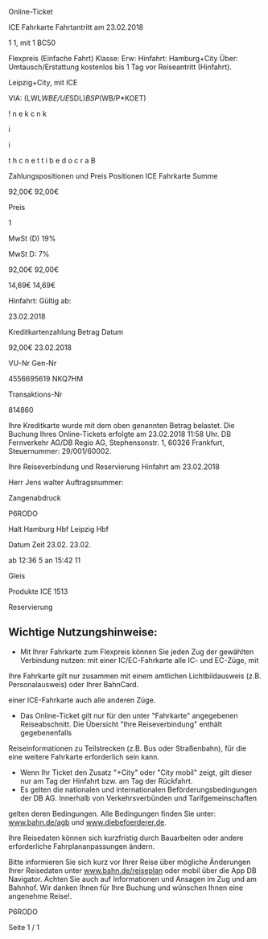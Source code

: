 Online-Ticket

ICE Fahrkarte
Fahrtantritt am 23.02.2018

1
1, mit 1 BC50

Flexpreis (Einfache Fahrt)
Klasse:
Erw:
Hinfahrt: Hamburg+City
Über:
Umtausch/Erstattung kostenlos bis 1 Tag vor Reiseantritt (Hinfahrt).

 Leipzig+City, mit ICE

VIA: (LWL*WBE/UE*SDL)*BSP*(WB/P*KOET)

!
n
e
k
c
n
k

i

i

t
h
c
n
e
t
t
i
b
e
d
o
c
r
a
B

Zahlungspositionen und Preis
Positionen
ICE Fahrkarte
Summe

92,00€
92,00€

Preis

1

MwSt (D) 19%

MwSt D: 7%

92,00€
92,00€

14,69€
14,69€

Hinfahrt:
Gültig ab:

23.02.2018

Kreditkartenzahlung
Betrag
Datum

92,00€
23.02.2018

VU-Nr
Gen-Nr

4556695619
NKQ7HM

Transaktions-Nr

814860

Ihre Kreditkarte wurde mit dem oben genannten Betrag belastet. Die Buchung Ihres
Online-Tickets erfolgte am 23.02.2018 11:58 Uhr. DB Fernverkehr AG/DB Regio AG,
Stephensonstr. 1, 60326 Frankfurt, Steuernummer: 29/001/60002.

Ihre Reiseverbindung und Reservierung Hinfahrt am 23.02.2018

Herr  Jens walter
Auftragsnummer:

Zangenabdruck

P6RODO

Halt
Hamburg Hbf
Leipzig Hbf

Datum Zeit
23.02.
23.02.

ab 12:36 5
an 15:42 11

Gleis

Produkte
ICE 1513

Reservierung

Wichtige Nutzungshinweise:
-
- Mit Ihrer Fahrkarte zum Flexpreis können Sie jeden Zug der gewählten Verbindung nutzen: mit einer IC/EC-Fahrkarte alle IC- und EC-Züge, mit

Ihre Fahrkarte gilt nur zusammen mit einem amtlichen Lichtbildausweis (z.B. Personalausweis) oder Ihrer BahnCard.

einer ICE-Fahrkarte auch alle anderen Züge.

- Das Online-Ticket gilt nur für den unter "Fahrkarte" angegebenen Reiseabschnitt. Die Übersicht "Ihre Reiseverbindung" enthält gegebenenfalls

Reiseinformationen zu Teilstrecken (z.B. Bus oder Straßenbahn), für die eine weitere Fahrkarte erforderlich sein kann.
- Wenn Ihr Ticket den Zusatz "+City" oder "City mobil" zeigt, gilt dieser nur am Tag der Hinfahrt bzw. am Tag der Rückfahrt.
- Es gelten die nationalen und internationalen Beförderungsbedingungen der DB AG. Innerhalb von Verkehrsverbünden und Tarifgemeinschaften

gelten deren Bedingungen. Alle Bedingungen finden Sie unter: www.bahn.de/agb und www.diebefoerderer.de.

Ihre Reisedaten können sich kurzfristig durch Bauarbeiten oder andere erforderliche Fahrplananpassungen ändern.

Bitte informieren Sie sich kurz vor Ihrer Reise über mögliche Änderungen Ihrer Reisedaten unter www.bahn.de/reiseplan oder mobil über die
App DB Navigator. Achten Sie auch auf Informationen und Ansagen im Zug und am Bahnhof. Wir danken Ihnen für Ihre Buchung und wünschen
Ihnen eine angenehme Reise!.

P6RODO

Seite 1 / 1

